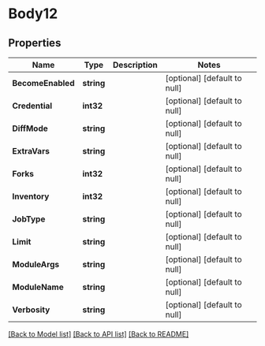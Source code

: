 # Body12

## Properties
Name | Type | Description | Notes
------------ | ------------- | ------------- | -------------
**BecomeEnabled** | **string** |  | [optional] [default to null]
**Credential** | **int32** |  | [optional] [default to null]
**DiffMode** | **string** |  | [optional] [default to null]
**ExtraVars** | **string** |  | [optional] [default to null]
**Forks** | **int32** |  | [optional] [default to null]
**Inventory** | **int32** |  | [optional] [default to null]
**JobType** | **string** |  | [optional] [default to null]
**Limit** | **string** |  | [optional] [default to null]
**ModuleArgs** | **string** |  | [optional] [default to null]
**ModuleName** | **string** |  | [optional] [default to null]
**Verbosity** | **string** |  | [optional] [default to null]

[[Back to Model list]](../README.md#documentation-for-models) [[Back to API list]](../README.md#documentation-for-api-endpoints) [[Back to README]](../README.md)


